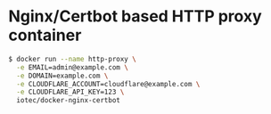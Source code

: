 Nginx/Certbot based HTTP proxy container
========================================

```bash
$ docker run --name http-proxy \
  -e EMAIL=admin@example.com \
  -e DOMAIN=example.com \
  -e CLOUDFLARE_ACCOUNT=cloudflare@example.com \
  -e CLOUDFLARE_API_KEY=123 \
  iotec/docker-nginx-certbot
```
